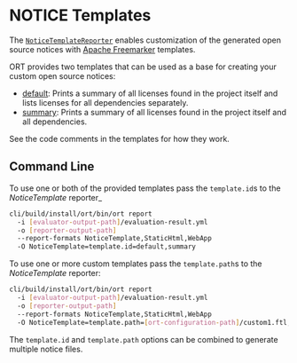# NOTICE Templates

The [`NoticeTemplateReporter`](../../reporter/src/main/kotlin/reporters/freemarker/NoticeTemplateReporter.kt) enables
customization of the generated open source notices with [Apache Freemarker](https://freemarker.apache.org/) templates.

ORT provides two templates that can be used as a base for creating your custom open source notices:

* [default](../../reporter/src/main/resources/templates/notice/default.ftl): Prints a summary of all licenses found in
  the project itself and lists licenses for all dependencies separately.
* [summary](../../reporter/src/main/resources/templates/notice/summary.ftl): Prints a summary of all licenses found in
  the project itself and all dependencies.

See the code comments in the templates for how they work.

## Command Line

To use one or both of the provided templates pass the `template.id`s to the _NoticeTemplate_ reporter_

```bash
cli/build/install/ort/bin/ort report
  -i [evaluator-output-path]/evaluation-result.yml
  -o [reporter-output-path]
  --report-formats NoticeTemplate,StaticHtml,WebApp
  -O NoticeTemplate=template.id=default,summary
```

To use one or more custom templates pass the `template.path`s to the _NoticeTemplate_ reporter:

```bash
cli/build/install/ort/bin/ort report
  -i [evaluator-output-path]/evaluation-result.yml
  -o [reporter-output-path]
  --report-formats NoticeTemplate,StaticHtml,WebApp
  -O NoticeTemplate=template.path=[ort-configuration-path]/custom1.ftl,[ort-configuration-path]/custom2.ftl
```

The `template.id` and `template.path` options can be combined to generate multiple notice files.
